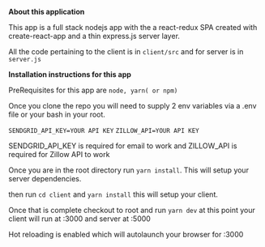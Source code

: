<b>About this application</b>

This app is a full stack nodejs app with the a react-redux SPA created with create-react-app and a thin express.js server layer.

All the code pertaining to the client is in `client/src` and for server is in `server.js`

<b>Installation instructions for this app</b>

PreRequisites for this app are `node, yarn( or npm)`

Once you clone the repo you will need to supply 2 env variables via a .env file or your bash in your root.


`SENDGRID_API_KEY=YOUR API KEY`
`ZILLOW_API=YOUR API KEY`

SENDGRID_API_KEY is required for email to work and ZILLOW_API is required for Zillow API to work

Once you are in the root directory run `yarn install`. This will setup your server dependencies.

then run `cd client` and `yarn install` this will setup your client.

Once that is complete checkout to root and run `yarn dev` at this point your client will run at :3000 and server at :5000

Hot reloading is enabled which will autolaunch your browser for :3000
